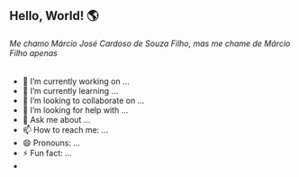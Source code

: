 ## Hello, World! 🌎

###### Me chamo Márcio José Cardoso de Souza Filho, mas me chame de Márcio Filho apenas
######
- 🔭 I’m currently working on ...
- 🌱 I’m currently learning ...
- 👯 I’m looking to collaborate on ...
- 🤔 I’m looking for help with ...
- 💬 Ask me about ...
- 📫 How to reach me: ...
- 😄 Pronouns: ...
- ⚡ Fun fact: ...
- 
